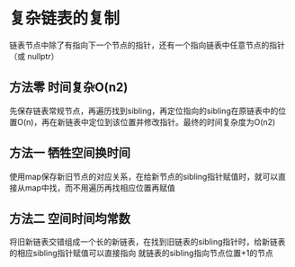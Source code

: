# 复杂链表的复制

链表节点中除了有指向下一个节点的指针，还有一个指向链表中任意节点的指针（或 nullptr）

## 方法零 时间复杂O(n2)

先保存链表常规节点，再遍历找到sibling，再定位指向的sibling在原链表中的位置O(n)，再在新链表中定位到该位置并修改指针。最终的时间复杂度为O(n2)

## 方法一 牺牲空间换时间

使用map保存新旧节点的对应关系，在给新节点的sibling指针赋值时，就可以直接从map中找，而不用遍历再找相应位置再赋值

## 方法二 空间时间均常数

将旧新链表交错组成一个长的新链表，在找到旧链表的sibling指针时，给新链表的相应sibling指针赋值可以直接指向 就链表的sibling指向节点位置+1的节点